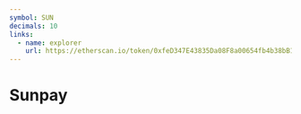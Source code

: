 ```yaml
---
symbol: SUN
decimals: 10
links:
  - name: explorer
    url: https://etherscan.io/token/0xfeD347E43835Da08F8a00654fb4b38bB1C46E071
---
```


# Sunpay
